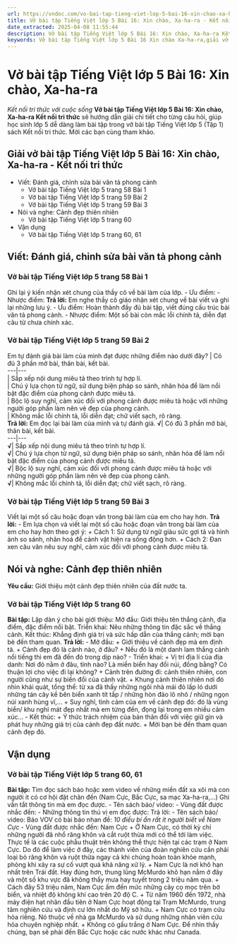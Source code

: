 ```yaml
---
url: https://vndoc.com/vo-bai-tap-tieng-viet-lop-5-bai-16-xin-chao-xa-ha-ra-339004
title: Vở bài tập Tiếng Việt lớp 5 Bài 16: Xin chào, Xa-ha-ra - Kết nối tri thức với cuộc sống - VnDoc.com
date_extracted: 2025-04-08 11:55:44
description: Vở bài tập Tiếng Việt lớp 5 Bài 16: Xin chào, Xa-ha-ra Kết nối tri thức được biên soạn nhằm giúp các em HS nhanh chóng hiểu bài và đạt kết quả tốt trong học tập môn Tiếng Việt lớp 5 sách Kết nối tri thức mới.
keywords: Vở bài tập Tiếng Việt lớp 5 Bài 16 Xin chào Xa-ha-ra,giải vở bài tập tiếng việt 5 kết nối bài 16,giải vbt tiếng tiếng 5 kết nối trang 58,giải vbt tiếng việt 5 kết nối Xin chào Xa-ha-ra,vbt tiếng việt 5 kết nối,bài 16 Xin chào Xa-ha-ra
---
```


# Vở bài tập Tiếng Việt lớp 5 Bài 16: Xin chào, Xa-ha-ra
 _Kết nối tri thức với cuộc sống_
**Vở bài tập Tiếng Việt lớp 5 Bài 16: Xin chào, Xa-ha-ra Kết nối tri thức** sẽ hướng dẫn giải chi tiết cho từng câu hỏi, giúp học sinh lớp 5 dễ dàng làm bài tập trong vở bài tập Tiếng Việt lớp 5 \(Tập 1\)  sách Kết nối tri thức. Mời các bạn cùng tham khảo.
## Giải vở bài tập Tiếng Việt lớp 5 Bài 16: Xin chào, Xa-ha-ra - Kết nối tri thức
  * Viết: Đánh giá, chỉnh sửa bài văn tả phong cảnh
    * Vở bài tập Tiếng Việt lớp 5 trang 58 Bài 1
    * Vở bài tập Tiếng Việt lớp 5 trang 59 Bài 2
    * Vở bài tập Tiếng Việt lớp 5 trang 59 Bài 3
  * Nói và nghe: Cảnh đẹp thiên nhiên
    * Vở bài tập Tiếng Việt lớp 5 trang 60
  * Vận dụng
    * Vở bài tập Tiếng Việt lớp 5 trang 60, 61

## Viết: Đánh giá, chỉnh sửa bài văn tả phong cảnh
### Vở bài tập Tiếng Việt lớp 5 trang 58 Bài 1
Ghi lại ý kiến nhận xét chung của thầy cô về bài làm của lớp.
\- Ưu điểm:
\- Nhược điểm:
**Trả lời:**
Em nghe thầy cô giáo nhận xét chung về bài viết và ghi lại những lưu ý.
\- Ưu điểm: Hoàn thành đầy đủ bài tập, viết đúng cấu trúc bài văn tả phong cảnh.
\- Nhược điểm: Một số bài còn mắc lỗi chính tả, diễn đạt câu từ chưa chính xác.
### Vở bài tập Tiếng Việt lớp 5 trang 59 Bài 2
Em tự đánh giá bài làm của mình đạt được những điểm nào dưới đây?
| Có đủ 3 phần mở bài, thân bài, kết bài.  
---|---  
| Sắp xếp nội dung miêu tả theo trình tự hợp lí.  
| Chú ý lựa chọn từ ngữ, sử dụng biện pháp so sánh, nhân hóa để làm nổi bật đặc điểm của phong cảnh được miêu tả.  
| Bộc lộ suy nghĩ, cảm xúc đối với phong cảnh được miêu tả hoặc với những người góp phần làm nên vẻ đẹp của phong cảnh.  
| Không mắc lỗi chính tả, lỗi diễn đạt; chữ viết sạch, rõ ràng.  
**Trả lời:**
Em đọc lại bài làm của mình và tự đánh giá.
**√**|  Có đủ 3 phần mở bài, thân bài, kết bài.  
---|---  
**√**|  Sắp xếp nội dung miêu tả theo trình tự hợp lí.  
**√**|  Chú ý lựa chọn từ ngữ, sử dụng biện pháp so sánh, nhân hóa để làm nổi bật đặc điểm của phong cảnh được miêu tả.  
**√**|  Bộc lộ suy nghĩ, cảm xúc đối với phong cảnh được miêu tả hoặc với những người góp phần làm nên vẻ đẹp của phong cảnh.  
**√**|  Không mắc lỗi chính tả, lỗi diễn đạt; chữ viết sạch, rõ ràng.  
### Vở bài tập Tiếng Việt lớp 5 trang 59 Bài 3
Viết lại một số câu hoặc đoạn văn trong bài làm của em cho hay hơn.
**Trả lời:**
\- Em lựa chọn và viết lại một số câu hoặc đoạn văn trong bài làm của em cho hay hơn theo gợi ý:
\+ Cách 1: Sử dụng từ ngữ giàu sức gợi tả và hình ảnh so sánh, nhân hoá để cảnh vật hiện ra sống động hơn.
\+ Cách 2: Đan xen câu văn nêu suy nghĩ, cảm xúc đối với phong cảnh được miêu tả.
## Nói và nghe: Cảnh đẹp thiên nhiên
**Yêu cầu:** Giới thiệu một cảnh đẹp thiên nhiên của đất nước ta.
### Vở bài tập Tiếng Việt lớp 5 trang 60
**Bài tập:** Lập dàn ý cho bài giới thiệu:
Mở đầu: Giới thiệu tên thắng cảnh, địa điểm, đặc điểm nổi bật.
Triển khai: Nêu những thông tin đặc sắc về thắng cảnh.
Kết thúc: Khẳng định giá trị và sức hấp dẫn của thắng cảnh; mời bạn bè đến tham quan.
**Trả lời:**
\- Mở đầu:
\+ Giới thiệu về cảnh đẹp mà em định tả.
\+ Cảnh đẹp đó là cảnh nào, ở đâu?
\+ Nếu đó là một danh lam thắng cảnh nổi tiếng thì em đã đến đó trong dịp nào?
\- Triển khai:
\+ Vị trí địa lí của địa danh: Nơi đó nằm ở đâu, tỉnh nào? Là miền biển hay đồi núi, đồng bằng? Có thuận lợi cho việc đi lại không?
\+ Cảnh trên đường đi: cảnh thiên nhiên, con người cũng như sự biến đổi của cảnh vật.
\+ Khung cảnh thiên nhiên nơi đó nhìn khái quát, tổng thể: từ xa đã thấy những ngôi nhà mái đỏ lấp ló dưới những tán cây kề bên biển xanh tít tắp / những hòn đảo lô nhô / những ngọn núi xanh hùng vĩ,...
\+ Suy nghĩ, tình cảm của em về cảnh đẹp đó: đó là vùng biển/ khu nghỉ mát đẹp nhất mà em từng đến, đọng lại trong em nhiều cảm xúc...
\- Kết thúc:
\+ Ý thức trách nhiệm của bản thân đối với việc giữ gìn và phát huy những giá trị của cảnh đẹp đất nước.
\+ Mời bạn bè đến tham quan cảnh đẹp đó.
## Vận dụng
### Vở bài tập Tiếng Việt lớp 5 trang 60, 61
**Bài tập:** Tìm đọc  sách báo hoặc xem video về những miền đất xa xôi mà con người ít có cơ hội đặt chân đến \(Nam Cực, Bắc Cực, sa mạc Xa-ha-ra,...\) Ghi vắn tắt thông tin mà em đọc được.
\- Tên sách báo/ video:
\- Vùng đất được nhắc đến:
\- Những thông tin thú vị em đọc được:
Trả lời:
\- Tên sách báo/ video: Báo VOV có bài báo nhan đề: _10 điều bí ẩn rất ít người biết về Nam Cực_
\- Vùng đất được nhắc đến: Nam Cực
\+ Ở Nam Cực, có thời kỳ chỉ những người đã nhổ răng khôn và cắt ruột thừa mới có thể tới làm việc. Thực tế là các cuộc phẫu thuật trên không thể thực hiện tại các trạm ở Nam Cực. Do đó để làm việc ở đây, các thành viên của đoàn nghiên cứu cần phải loại bỏ răng khôn và ruột thừa ngay cả khi chúng hoàn toàn khỏe mạnh, phòng khi xảy ra sự cố vượt quá khả năng xử lý.
\+ Nam Cực là nơi khô hạn nhất trên Trái đất. Hay đúng hơn, thung lũng McMurdo khô hạn nằm ở đây và một số khu vực đã không thấy mưa hay tuyết trong 2 triệu năm qua.
\+ Cách đây 53 triệu năm, Nam Cực ấm đến mức những cây cọ mọc trên bờ biển, và nhiệt độ không khí cao trên 20 độ C.
\+ Từ năm 1960 đến 1972, nhà máy điện hạt nhân đầu tiên ở Nam Cực hoạt động tại Trạm McMurdo, trung tâm nghiên cứu và định cư lớn nhất do Mỹ sở hữu.
\+ Nam Cực có trạm cứu hỏa riêng. Nó thuộc về nhà ga McMurdo và sử dụng những nhân viên cứu hỏa chuyên nghiệp nhất.
\+ Không có gấu trắng ở Nam Cực. Để nhìn thấy chúng, bạn sẽ phải đến Bắc Cực hoặc các nước khác như Canada.
